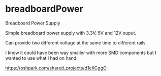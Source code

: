 # breadboardPower
Breadboard Power Supply

Simple breadboard power supply with 3.3V, 5V and 12V ouput.

Can provide two different voltage at the same time to different rails.

I know it could have been way smaller with more SMD components but I wanted to use what I had on hand.

https://oshpark.com/shared_projects/d1cXCggO
